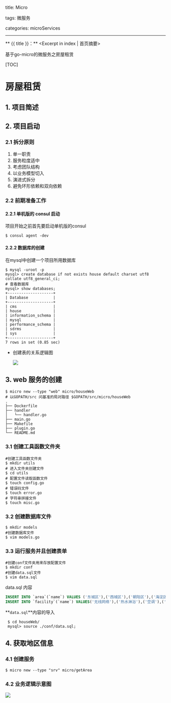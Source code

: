 title: Micro

tags: 微服务

categories: microServices

------

** {{ title }}：** <Excerpt in index | 首页摘要>

基于go-micro的微服务之房屋租赁

<!-- more -->

[TOC]

# 房屋租赁

## 1. 项目简述

## 2. 项目启动

### 2.1 拆分原则

1. 单一职责
2. 服务粒度适中
3. 考虑团队结构
4. 以业务模型切入
5. 演进式拆分
6. 避免环形依赖和双向依赖 

### 2.2 前期准备工作

#### 2.2.1 单机版的 consul 启动

项目开始之前首先要启动单机版的consul 

```shell
$ consul agent -dev
```

#### 2.2.2 数据库的创建

在mysql中创建一个项目所用数据库 

```shell
$ mysql -uroot -p
mysql> create database if not exists house default charset utf8 collate utf8_general_ci;
# 查看数据库
mysql> show databases;
+--------------------+
| Database           |
+--------------------+
| cms                |
| house              |
| information_schema |
| mysql              |
| performance_schema |
| sdrms              |
| sys                |
+--------------------+
7 rows in set (0.85 sec)

```

- 创建表的关系逻辑图

  ![](https://github.com/AlexBruceLu/DAPP/wiki/user.png)


## 3. web 服务的创建

```shell
$ micro new --type "web" micro/houseWeb
# 以GOPATH/src 问基准的局对路径 $GOPATH/src/micro/houseWeb
.
├── Dockerfile
├── handler
│   └── handler.go
├── main.go
├── Makefile
├── plugin.go
└── README.md
```

### 3.1 创建工具函数文件夹 

```shell
#创建工具函数文件夹
$ mkdir utils
# 进入文件夹创建文件
$ cd utils
# 配置文件读取函数文件
$ touch config.go
# 错误码文件
$ touch error.go
# 字符串拼接文件
$ touch misc.go
```

### 3.2 创建数据库文件 

```shell
$ mkdir models
#创建数据库文件
$ vim models.go
```

### 3.3 运行服务并且创建表单 

```shell
#创建conf文件夹用来存放配置文件
$ mkdir conf
#创建data.sql文件
$ vim data.sql
```

data.sql 内容

```sql
INSERT INTO `area`(`name`) VALUES ('东城区'),('西城区'),('朝阳区'),('海淀区'),('昌平区'),('丰台区'),('房山区'),('通州区'),('顺义区'),('大兴区'),('怀柔区'),('平谷区'),('密云区'),('延庆区'),('石景山区'),('天津');
INSERT INTO `facility`(`name`) VALUES('无线网络'),('热水淋浴'),('空调'),('暖气'),('允许吸烟'),('饮水设备'),('牙具'),('香皂'),('拖鞋'),('手纸'),('毛巾'),('沐浴露、洗发露'),('冰箱'),('洗衣机'),('电梯'),('允许做饭'),('允许带宠物'),('允许聚会'),('门禁系统'),('停车位'),('有线网络'),('电视'),('浴缸'),('吃鸡'),('打台球'),('游泳');
```

**`data.sql`**内容的导入

```shell
 $ cd houseWeb/
 mysql> source ./conf/data.sql;
```

## 4. 获取地区信息 

### 4.1 创建服务

```shell
$ micro new --type "srv" micro/getArea
```

### 4.2 业务逻辑示意图

![](https://github.com/AlexBruceLu/DAPP/wiki/area.png)

